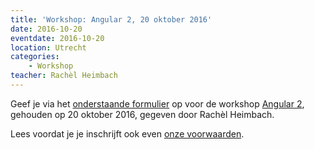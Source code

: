 ```yaml
---
title: 'Workshop: Angular 2, 20 oktober 2016'
date: 2016-10-20
eventdate: 2016-10-20
location: Utrecht
categories:
    - Workshop
teacher: Rachèl Heimbach
---
```


Geef je via het [onderstaande formulier](#formulier-1) op voor de workshop [Angular 2](/workshops/angular-2-rachel-heimbach), gehouden op 20 oktober 2016, gegeven door Rachèl Heimbach.

Lees voordat je je inschrijft ook even [onze voorwaarden](/workshops/voor-deelnemers).
